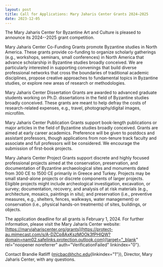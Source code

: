```yaml
---
layout: post
title: Call for Applications: Mary Jaharis Center Grants 2024–2025
date: 2023-12-05
---
```


The Mary Jaharis Center for Byzantine Art and Culture is pleased to
announce its 2024--2025 grant competition.

Mary Jaharis
Center Co-Funding Grants promote Byzantine studies in North America.
These grants provide co-funding to organize scholarly gatherings (e.g.,
workshops, seminars, small conferences) in North America that advance
scholarship in Byzantine studies broadly conceived. We are particularly
interested in supporting convenings that build diverse professional
networks that cross the boundaries of traditional academic disciplines,
propose creative approaches to fundamental topics in Byzantine studies,
or explore new areas of research or methodologies.

Mary
Jaharis Center Dissertation Grants are awarded to advanced graduate
students working on Ph.D. dissertations in the field of Byzantine
studies broadly conceived. These grants are meant to help defray the
costs of research-related expenses, e.g., travel, photography/digital
images, microfilm.

Mary Jaharis Center Publication Grants
support book-length publications or major articles in the field of
Byzantine studies broadly conceived. Grants are aimed at early career
academics. Preference will be given to postdocs and assistant
professors, though applications from non-tenure track faculty and
associate and full professors will be considered. We encourage the
submission of first-book projects.

Mary Jaharis Center
Project Grants support discrete and highly focused professional projects
aimed at the conservation, preservation, and documentation of Byzantine
archaeological sites and monuments dated from 300 CE to 1500 CE
primarily in Greece and Turkey. Projects may be small stand-alone
projects or discrete components of larger projects. Eligible projects
might include archeological investigation, excavation, or survey;
documentation, recovery, and analysis of at risk materials (e.g.,
architecture, mosaics, paintings in situ); and preservation (i.e.,
preventive measures, e.g., shelters, fences, walkways, water management)
or conservation (i.e., physical hands-on treatments) of sites,
buildings, or objects.

The application deadline for all
grants is February 1, 2024. For further information, please visit the
Mary Jaharis Center website:
[https://maryjahariscenter.org/grants](https://protect-au.mimecast.com/s/A-DZCp8AxKszMOOk3fPHIQW?domain=nam02.safelinks.protection.outlook.com){target="_blank"
rel="noopener noreferrer" auth="VerificationFailed"
linkindex="0"}.

Contact Brandie Ratliff
([mjcbac@hchc.edu](mailto:mjcbac@hchc.edu){linkindex="1"}), Director,
Mary Jaharis Center, with any questions.
